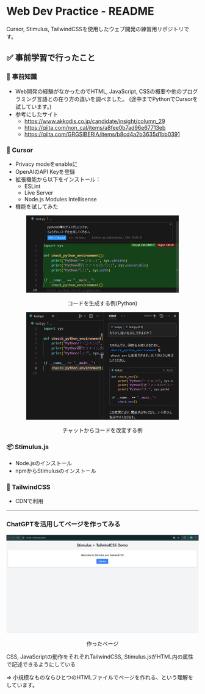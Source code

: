 # Web Dev Practice - README

Cursor, Stimulus, TailwindCSSを使用したウェブ開発の練習用リポジトリです。

## ✅ 事前学習で行ったこと

### 📘 事前知識
- Web開発の経験がなかったのでHTML, JavaScript, CSSの概要や他のプログラミング言語との在り方の違いを調べました。
  (途中までPythonでCursorを試しています。)
- 参考にしたサイト
  - https://www.akkodis.co.jp/candidate/insight/column_29
  - https://qiita.com/non_cal/items/a8fee0b7ad96e67713eb
  - https://qiita.com/GRGSIBERIA/items/b8cd4a2b3635d1bb0391

### 🔧 Cursor
- Privacy modeをenableに
- OpenAIのAPI Keyを登録
- 拡張機能から以下をインストール：
  - ESLint
  - Live Server
  - Node.js Modules Intellisense
- 機能を試してみた

<div align="center">
<img src="images/cursorTest1.png" alt="コードを生成する例(Python)" width="400">
  
コードを生成する例(Python)

<img src="images/cursorTest2.png" alt="チャットからコードを改変する例" width="400">

チャットからコードを改変する例

</div>


### 📦 Stimulus.js
- Node.jsのインストール
- npmからStimulusのインストール

### 🎨 TailwindCSS
- CDNで利用

---

### ChatGPTを活用してページを作ってみる

<div align="center">
<img src="images/cursorTest4.png" alt="作ったページ" width="600">

作ったページ

</div>

CSS, JavaScriptの動作をそれぞれTailwindCSS, Stimulus.jsがHTML内の属性で記述できるようにしている

⇒ 小規模なものならひとつのHTMLファイルでページを作れる、という理解をしています。





